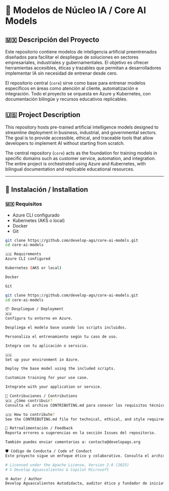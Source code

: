 # 🧠 Modelos de Núcleo IA / Core AI Models

## 🇲🇽 Descripción del Proyecto

Este repositorio contiene modelos de inteligencia artificial preentrenados diseñados para facilitar el despliegue de soluciones en sectores empresariales, industriales y gubernamentales. El objetivo es ofrecer herramientas accesibles, éticas y trazables que permitan a desarrolladores implementar IA sin necesidad de entrenar desde cero.

El repositorio central (`core`) sirve como base para entrenar modelos específicos en áreas como atención al cliente, automatización e integración. Todo el proyecto se orquesta en Azure y Kubernetes, con documentación bilingüe y recursos educativos replicables.

## 🇺🇸 Project Description

This repository hosts pre-trained artificial intelligence models designed to streamline deployment in business, industrial, and governmental sectors. The goal is to provide accessible, ethical, and traceable tools that allow developers to implement AI without starting from scratch.

The central repository (`core`) acts as the foundation for training models in specific domains such as customer service, automation, and integration. The entire project is orchestrated using Azure and Kubernetes, with bilingual documentation and replicable educational resources.

---

## 🚀 Instalación / Installation

### 🇲🇽 Requisitos

- Azure CLI configurado
- Kubernetes (AKS o local)
- Docker
- Git

```bash
git clone https://github.com/develop-ags/core-ai-models.git
cd core-ai-models

🇺🇸 Requirements
Azure CLI configured

Kubernetes (AKS or local)

Docker

Git

git clone https://github.com/develop-ags/core-ai-models.git
cd core-ai-models

📦 Despliegue / Deployment
🇲🇽
Configura tu entorno en Azure.

Despliega el modelo base usando los scripts incluidos.

Personaliza el entrenamiento según tu caso de uso.

Integra con tu aplicación o servicio.

🇺🇸
Set up your environment in Azure.

Deploy the base model using the included scripts.

Customize training for your use case.

Integrate with your application or service.

🧩 Contribuciones / Contributions
🇲🇽 ¿Cómo contribuir?
Consulta el archivo CONTRIBUTING.md para conocer los requisitos técnicos, éticos y de estilo. Se aceptan pull requests con mejoras, nuevos módulos o traducciones.

🇺🇸 How to contribute?
See the CONTRIBUTING.md file for technical, ethical, and style requirements. Pull requests with improvements, new modules, or translations are welcome.

📣 Retroalimentación / Feedback
Reporta errores o sugerencias en la sección Issues del repositorio.

También puedes enviar comentarios a: contacto@developags.org

🛡️ Código de Conducta / Code of Conduct
Este proyecto sigue un enfoque ético y colaborativo. Consulta el archivo CODE_OF_CONDUCT.md para conocer las normas de participación.

# Licensed under the Apache License, Version 2.0 (2025)
# © Develop Aguascalientes & Copilot Microsoft

🌐 Autor / Author
Develop Aguascalientes Autodidacta, auditor ético y fundador de iniciativas técnicas con impacto internacional. Más información en developags.org


